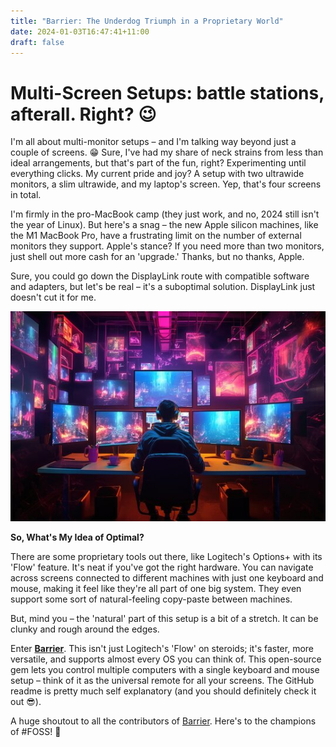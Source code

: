 ```yaml
---
title: "Barrier: The Underdog Triumph in a Proprietary World"
date: 2024-01-03T16:47:41+11:00
draft: false
---
```


# Multi-Screen Setups: battle stations, afterall. Right? :wink:
I'm all about multi-monitor setups – and I'm talking way beyond just a couple of screens. :grin: Sure, I've had my share of neck strains from less than ideal arrangements, but that's part of the fun, right? Experimenting until everything clicks. My current pride and joy? A setup with two ultrawide monitors, a slim ultrawide, and my laptop's screen. Yep, that's four screens in total.

I'm firmly in the pro-MacBook camp (they just work, and no, 2024 still isn't the year of Linux). But here's a snag – the new Apple silicon machines, like the M1 MacBook Pro, have a frustrating limit on the number of external monitors they support. Apple's stance? If you need more than two monitors, just shell out more cash for an 'upgrade.' Thanks, but no thanks, Apple.

Sure, you could go down the DisplayLink route with compatible software and adapters, but let's be real – it's a suboptimal solution. DisplayLink just doesn't cut it for me.


![Multiple Screens](/screens.jpg)

**So, What's My Idea of Optimal?**

There are some proprietary tools out there, like Logitech's Options+ with its 'Flow' feature. It's neat if you've got the right hardware. You can navigate across screens connected to different machines with just one keyboard and mouse, making it feel like they're all part of one big system. They even support some sort of natural-feeling copy-paste between machines.

But, mind you – the 'natural' part of this setup is a bit of a stretch. It can be clunky and rough around the edges.

Enter **[Barrier](https://github.com/debauchee/barrier)**. This isn't just Logitech's 'Flow' on steroids; it's faster, more versatile, and supports almost every OS you can think of. This open-source gem lets you control multiple computers with a single keyboard and mouse setup – think of it as the universal remote for all your screens. The GitHub readme is pretty much self explanatory (and you should definitely check it out :sunglasses:).

A huge shoutout to all the contributors of [Barrier](https://github.com/debauchee/barrier). Here's to the champions of #FOSS! :tada: